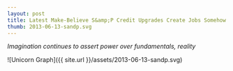 ```yaml
---
layout: post
title: Latest Make-Believe S&amp;P Credit Upgrades Create Jobs Somehow
thumb: 2013-06-13-sandp.svg
---
```


*Imagination continues to assert power over fundamentals, reality*

![Unicorn Graph]({{ site.url }}/assets/2013-06-13-sandp.svg)
